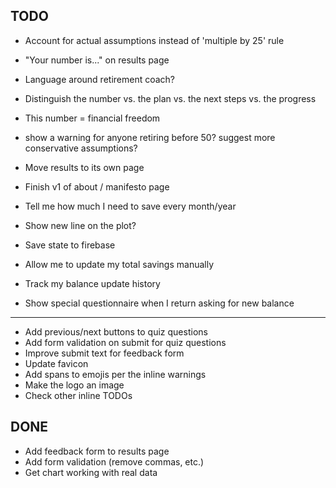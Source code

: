 ## TODO

- Account for actual assumptions instead of 'multiple by 25' rule

- "Your number is..." on results page
- Language around retirement coach?
- Distinguish the number vs. the plan vs. the next steps vs. the progress
- This number = financial freedom

- show a warning for anyone retiring before 50? suggest more conservative assumptions?

- Move results to its own page
- Finish v1 of about / manifesto page
- Tell me how much I need to save every month/year
- Show new line on the plot?

- Save state to firebase
- Allow me to update my total savings manually
- Track my balance update history
- Show special questionnaire when I return asking for new balance

---

- Add previous/next buttons to quiz questions
- Add form validation on submit for quiz questions
- Improve submit text for feedback form
- Update favicon
- Add spans to emojis per the inline warnings
- Make the logo an image
- Check other inline TODOs

## DONE

- Add feedback form to results page
- Add form validation (remove commas, etc.)
- Get chart working with real data
